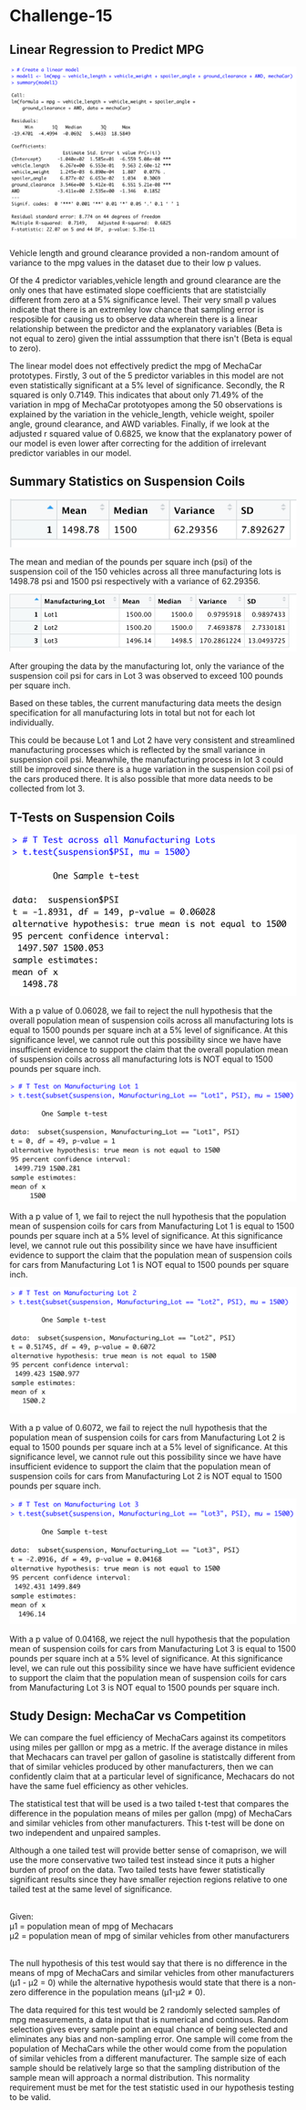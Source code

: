 # Challenge-15


## Linear Regression to Predict MPG
<img src= "Resources/img1.png">

<p>

Vehicle length and ground clearance provided a non-random amount of variance to the mpg values in the dataset due to their low p values.

Of the 4 predictor variables,vehicle length and ground clearance are the only ones that have estimated slope coefficients that are statistcially different from zero at a 5% significance level. Their very small p values indicate that there is an extremley low chance that sampling error is resposible for causing us to observe data wherein there is a linear relationship between the predictor and the explanatory variables (Beta is not equal to zero) given the intial asssumption that there isn't (Beta is equal to zero).

The linear model does not effectively predict the mpg of MechaCar prototypes. Firstly, 3 out of the 5 predictor variables in this model are not even statistically significant at a 5% level of significance. Secondly, the R squared is only 0.7149. This indicates that about only 71.49% of the variation in mpg of MechaCar prototyopes among the 50 observations is explained by the variation in the vehicle_length, vehicle weight, spoiler angle, ground clearance, and AWD variables. Finally, if we look at the adjusted r squared value of 0.6825, we know that the explanatory power of our model is even lower after correcting for the addition of irrelevant predictor variables in our model. 
</p>

## Summary Statistics on Suspension Coils

<img src= "Resources/img2.png">

<p>
The mean and median of the pounds per square inch (psi) of the suspension coil of the 150 vehicles across all three manufacturing lots is 1498.78 psi and 1500 psi respectively with a variance of 62.29356. 
</p>
<img src= "Resources/img3.png">
<p>
After grouping the data by the manufacturing lot, only the variance  of the suspension coil psi for cars in Lot 3 was observed to exceed 100 pounds per square inch.

Based on these tables, the current manufacturing data meets the design specification for all manufacturing lots in total but not for each lot individually. 

This could be because Lot 1 and Lot 2 have very consistent and streamlined manufacturing processes which is reflected by the small variance in suspension coil psi. Meanwhile, the manufacturing process in lot 3 could still be improved since there is a huge variation in the suspension coil psi of the cars produced there. It is also possible that more data needs to be collected from lot 3.
</p>

## T-Tests on Suspension Coils


<img src= "Resources/img4.png">
<p>
With a p value of 0.06028, we fail to reject the null hypothesis that the overall population mean of suspension coils across all manufacturing lots is equal to 1500 pounds per square inch at a 5% level of significance. At this significance level, we cannot rule out this possibility since we have have insufficient evidence to support the claim that the overall population mean of suspension coils across all manufacturing lots is NOT equal to 1500 pounds per square inch. 
</p>

<img src= "Resources/img5.png">
<p>
With a p value of 1, we fail to reject the null hypothesis that the  population mean of suspension coils for cars from Manufacturing Lot 1 is equal to 1500 pounds per square inch at a 5% level of significance. At this significance level, we cannot rule out this possibility since we have have insufficient evidence to support the claim that the  population mean of suspension coils for cars from Manufacturing Lot 1 is NOT equal to 1500 pounds per square inch. 
</p>

<img src= "Resources/img6.png">
<p>
With a p value of 0.6072, we fail to reject the null hypothesis that the  population mean of suspension coils for cars from Manufacturing Lot 2 is equal to 1500 pounds per square inch at a 5% level of significance. At this significance level, we cannot rule out this possibility since we have have insufficient evidence to support the claim that the  population mean of suspension coils for cars from Manufacturing Lot 2 is NOT equal to 1500 pounds per square inch. 
</p>

<img src= "Resources/img7.png">
<p>
With a p value of 0.04168, we reject the null hypothesis that the  population mean of suspension coils for cars from Manufacturing Lot 3 is equal to 1500 pounds per square inch at a 5% level of significance. At this significance level, we can rule out this possibility since we have have sufficient evidence to support the claim that the population mean of suspension coils for cars from Manufacturing Lot 3 is NOT equal to 1500 pounds per square inch.
</p>

## Study Design: MechaCar vs Competition

<p>
We can compare the fuel efficiency of MechaCars against its competitors using miles per galllon or mpg as a metric. If the average distance in miles that Mechacars can travel per gallon of gasoline is statistcally different from that of similar vehicles produced by other manufacturers, then we can confidently claim that at a particular level of significance, Mechacars do not have the same fuel efficiency as other vehicles. 

The statistical test that will be used is a two tailed t-test that compares the difference in the population means of miles per gallon (mpg) of MechaCars and similar vehicles from other manufacturers. This t-test will be done on two independent and unpaired samples. 

Although a one tailed test will provide better sense of comaprison, we will use the more conservative two tailed test instead since it puts a higher burden of proof on the data. Two tailed tests have fewer statistically significant results since they have smaller rejection regions relative to one tailed test at the same level of significance. 

<br>
Given: <br>
µ1 = population mean of mpg of Mechacars<br>
µ2 = population mean of mpg of similar vehicles from other manufacturers <br>
<br>

The null hypothesis of this test would say that there is no difference in the means of mpg of MechaCars and similar vehicles from other manufacturers (µ1 - µ2 = 0) while the alternative hypothesis would state that there is a non-zero difference in the population means (µ1-µ2 ≠ 0). 

The data required for this test would be 2 randomly selected samples of mpg measurements, a data input that is numerical and continous. Random selection gives every sample point an equal chance of being selected and eliminates any bias and non-sampling error. One sample will come from the population of MechaCars while the other would come from the population of similar vehicles from a different manufacturer. The sample size of each sample should be relatively large so that the sampling distribution of the sample mean will approach a normal distribution. This normality requirement must be met for the test statistic used in our hypothesis testing to be valid. 
</p>
